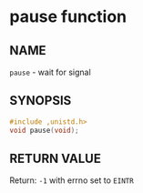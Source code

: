 # pause function
## NAME
`pause` - wait for signal
## SYNOPSIS
```c
#include ,unistd.h>
void pause(void);
```
## RETURN VALUE
Return: `-1` with errno set to `EINTR`
